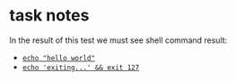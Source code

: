 # task notes
In the result of this test we must see shell command result:
- [`echo "hello world"`]()
- [`echo 'exiting...' && exit 127`]()
